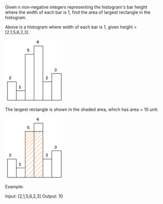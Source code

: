 Given n non-negative integers representing the histogram's bar height where the width of each bar is 1, find the area of largest rectangle in the histogram.


Above is a histogram where width of each bar is 1, given height = [2,1,5,6,2,3].

![](histogram.png) 


The largest rectangle is shown in the shaded area, which has area = 10 unit.

![](histogram_area.png)
 

Example:

Input: [2,1,5,6,2,3]
Output: 10
